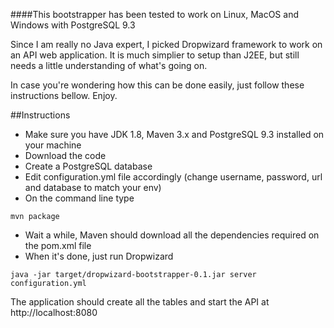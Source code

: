 ####This bootstrapper has been tested to work on Linux, MacOS and Windows with PostgreSQL 9.3

Since I am really no Java expert, I picked Dropwizard framework to work on an API web application. It is much simplier
to setup than J2EE, but still needs a little understanding of what's going on.

In case you're wondering how this can be done easily, just follow these instructions bellow. Enjoy.

##Instructions

* Make sure you have JDK 1.8, Maven 3.x and PostgreSQL 9.3 installed on your machine
* Download the code
* Create a PostgreSQL database
* Edit configuration.yml file accordingly (change username, password, url and database to match your env)
* On the command line type

```
mvn package
```

* Wait a while, Maven should download all the dependencies required on the pom.xml file
* When it's done, just run Dropwizard

```
java -jar target/dropwizard-bootstrapper-0.1.jar server configuration.yml
```

The application should create all the tables and start the API at http://localhost:8080

